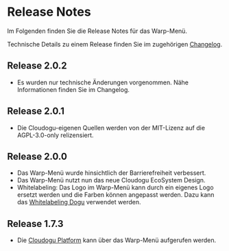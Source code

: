 # Release Notes

Im Folgenden finden Sie die Release Notes für das Warp-Menü. 

Technische Details zu einem Release finden Sie im zugehörigen [Changelog](https://docs.cloudogu.com/de/docs/system-components/warp-menu/CHANGELOG/).

## Release 2.0.2
- Es wurden nur technische Änderungen vorgenommen. Nähe Informationen finden Sie im Changelog.

## Release 2.0.1
- Die Cloudogu-eigenen Quellen werden von der MIT-Lizenz auf die AGPL-3.0-only relizensiert.

## Release 2.0.0

* Das Warp-Menü wurde hinsichtlich der Barrierefreiheit verbessert.
* Das Warp-Menü nutzt nun das neue Cloudogu EcoSystem Design.
* Whitelabeling: Das Logo im Warp-Menü kann durch ein eigenes Logo ersetzt werden und die Farben können angepasst 
  werden. Dazu kann das [Whitelabeling Dogu](https://docs.cloudogu.com/de/usermanual/whitelabeling/Configuration/) 
  verwendet werden.

## Release 1.7.3

* Die [Cloudogu Platform](https://platform.cloudogu.com/de/) kann über das Warp-Menü aufgerufen werden.